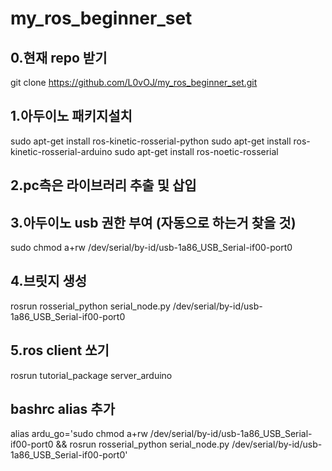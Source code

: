 # my_ros_beginner_set

## 0.현재 repo 받기
git clone https://github.com/L0vOJ/my_ros_beginner_set.git
## 1.아두이노 패키지설치 
sudo apt-get install ros-kinetic-rosserial-python
sudo apt-get install ros-kinetic-rosserial-arduino
sudo apt-get install ros-noetic-rosserial
## 2.pc측은 라이브러리 추출 및 삽입 
## 3.아두이노 usb 권한 부여 (자동으로 하는거 찾을 것)
sudo chmod a+rw /dev/serial/by-id/usb-1a86_USB_Serial-if00-port0
## 4.브릿지 생성 
rosrun rosserial_python serial_node.py /dev/serial/by-id/usb-1a86_USB_Serial-if00-port0
## 5.ros client 쏘기
rosrun tutorial_package server_arduino

## bashrc alias 추가 
alias ardu_go='sudo chmod a+rw /dev/serial/by-id/usb-1a86_USB_Serial-if00-port0 && rosrun rosserial_python serial_node.py /dev/serial/by-id/usb-1a86_USB_Serial-if00-port0' 
